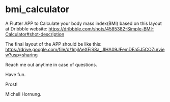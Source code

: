 # bmi_calculator

A Flutter APP to Calculate your body mass index(BMI) based on this layout at Dribbble website: 
https://dribbble.com/shots/4585382-Simple-BMI-Calculator#shot-description

The final layout of the APP should be like this:
https://drive.google.com/file/d/1mjlAeXEjS8a_JIHA09JFemDEa5J5COZu/view?usp=sharing

Reach me out anytime in case of questions.

Have fun.

Prost!

Michell Hornung.
